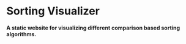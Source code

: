 # Sorting Visualizer

**A static website for visualizing different comparison based sorting algorithms.**